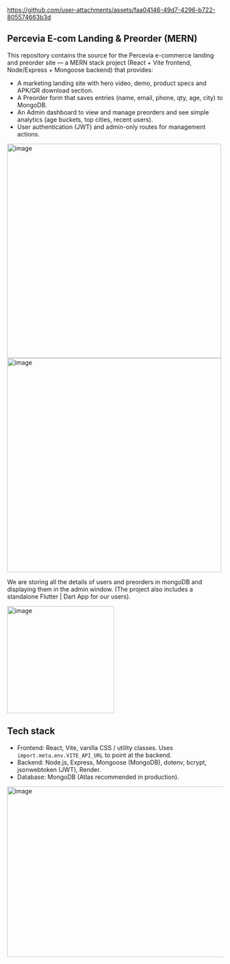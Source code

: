 


https://github.com/user-attachments/assets/faa04146-49d7-4296-b722-805574663b3d


## Percevia E‑com Landing & Preorder (MERN)

This repository contains the source for the Percevia e-commerce landing and preorder site — a MERN stack project (React + Vite frontend, Node/Express + Mongoose backend) that provides:

- A marketing landing site with hero video, demo, product specs and APK/QR download section.
- A Preorder form that saves entries (name, email, phone, qty, age, city) to MongoDB.
- An Admin dashboard to view and manage preorders and see simple analytics (age buckets, top cities, recent users).
- User authentication (JWT) and admin-only routes for management actions.

<img height="500" alt="image" src="https://github.com/user-attachments/assets/2d1119b2-e23b-49d6-973b-7f008c407463" />
<img height="500" alt="image" src="https://github.com/user-attachments/assets/7f505987-b177-447d-8c3a-796b74d9ade7" />


We are storing all the details of users and preorders in mongoDB and displaying them in the admin window.
  (The project also includes a standalone Flutter | Dart App for our users).

<img height="250" alt="image" src="https://github.com/user-attachments/assets/24c7bdfe-9343-4c1e-bb4a-d3b5e0376e34" />


## Tech stack

- Frontend: React, Vite, vanilla CSS / utility classes. Uses `import.meta.env.VITE_API_URL` to point at the backend.
- Backend: Node.js, Express, Mongoose (MongoDB), dotenv, bcrypt, jsonwebtoken (JWT), Render.
- Database: MongoDB (Atlas recommended in production).

<img width="1058" height="398" alt="image" src="https://github.com/user-attachments/assets/2f1f4ce9-87dd-4606-8308-3986a1ee44bc" />



















